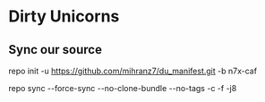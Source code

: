 # Dirty Unicorns #


## Sync our source ##

repo init -u https://github.com/mihranz7/du_manifest.git -b n7x-caf

repo sync --force-sync --no-clone-bundle --no-tags -c -f -j8